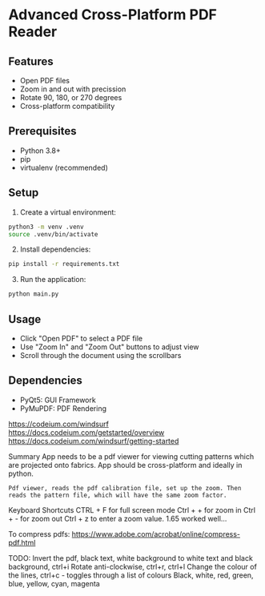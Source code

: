 # Advanced Cross-Platform PDF Reader

## Features

- Open PDF files
- Zoom in and out with precission
- Rotate 90, 180, or 270 degrees
- Cross-platform compatibility

## Prerequisites

- Python 3.8+
- pip
- virtualenv (recommended)

## Setup

1. Create a virtual environment:

```bash
python3 -m venv .venv
source .venv/bin/activate
```

2. Install dependencies:

```bash
pip install -r requirements.txt
```

3. Run the application:

```bash
python main.py
```

## Usage

- Click "Open PDF" to select a PDF file
- Use "Zoom In" and "Zoom Out" buttons to adjust view
- Scroll through the document using the scrollbars

## Dependencies

- PyQt5: GUI Framework
- PyMuPDF: PDF Rendering

https://codeium.com/windsurf
https://docs.codeium.com/getstarted/overview
https://docs.codeium.com/windsurf/getting-started

Summary
App needs to be a pdf viewer for viewing cutting patterns which are projected onto fabrics. App should be cross-platform and ideally in python.

    Pdf viewer, reads the pdf calibration file, set up the zoom. Then reads the pattern file, which will have the same zoom factor.

Keyboard Shortcuts
CTRL + F for full screen mode
Ctrl + + for zoom in
Ctrl + - for zoom out
Ctrl + z to enter a zoom value. 1.65 worked well...

To compress pdfs: https://www.adobe.com/acrobat/online/compress-pdf.html

TODO:
Invert the pdf, black text, white background to white text and black background, ctrl+i
Rotate anti-clockwise, ctrl+r, ctrl+l
Change the colour of the lines, ctrl+c - toggles through a list of colours
Black, white, red, green, blue, yellow, cyan, magenta
